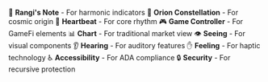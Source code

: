 🎵 **Rangi's Note** - For harmonic indicators
🌌 **Orion Constellation** - For cosmic origin
💓 **Heartbeat** - For core rhythm
🎮 **Game Controller** - For GameFi elements
📊 **Chart** - For traditional market view
👁️ **Seeing** - For visual components
👂 **Hearing** - For auditory features
✋ **Feeling** - For haptic technology
♿ **Accessibility** - For ADA compliance
🔒 **Security** - For recursive protection
